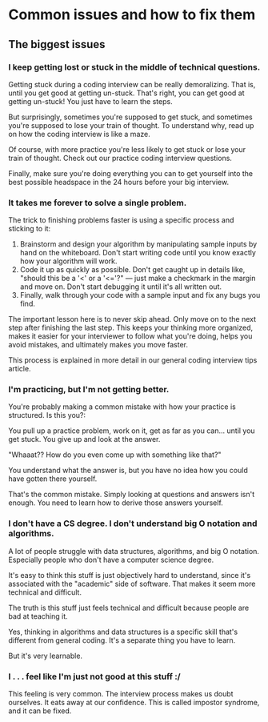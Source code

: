 # Common issues and how to fix them

## The biggest issues

### I keep getting lost or stuck in the middle of technical questions.

Getting stuck during a coding interview can be really demoralizing. That is, until you get good at getting 
un-stuck. That's right, you can get good at getting un-stuck! You just have to learn the steps.

But surprisingly, sometimes you're supposed to get stuck, and sometimes you're supposed to lose your train of 
thought. To understand why, read up on how the coding interview is like a maze.

Of course, with more practice you're less likely to get stuck or lose your train of thought. Check out our 
practice coding interview questions.

Finally, make sure you're doing everything you can to get yourself into the best possible headspace in the 24 
hours before your big interview.

### It takes me forever to solve a single problem.

The trick to finishing problems faster is using a specific process and sticking to it:

1. Brainstorm and design your algorithm by manipulating sample inputs by hand on the whiteboard. Don't start 
writing code until you know exactly how your algorithm will work.
2. Code it up as quickly as possible. Don't get caught up in details like, "should this be a '<' or a '<='?" — 
just make a checkmark in the margin and move on. Don't start debugging it until it's all written out.
3. Finally, walk through your code with a sample input and fix any bugs you find.

The important lesson here is to never skip ahead. Only move on to the next step after finishing the last step. 
This keeps your thinking more organized, makes it easier for your interviewer to follow what you're doing, helps 
you avoid mistakes, and ultimately makes you move faster.

This process is explained in more detail in our general coding interview tips article.

### I'm practicing, but I'm not getting better.

You're probably making a common mistake with how your practice is structured. Is this you?:

You pull up a practice problem, work on it, get as far as you can... until you get stuck. You give up and look 
at the answer.

"Whaaat?? How do you even come up with something like that?"

You understand what the answer is, but you have no idea how you could have gotten there yourself.

That's the common mistake. Simply looking at questions and answers isn't enough. You need to learn how to derive 
those answers yourself.

### I don't have a CS degree. I don't understand big O notation and algorithms.

A lot of people struggle with data structures, algorithms, and big O notation. Especially people who don't have 
a computer science degree.

It's easy to think this stuff is just objectively hard to understand, since it's associated with the "academic" 
side of software. That makes it seem more technical and difficult.

The truth is this stuff just feels technical and difficult because people are bad at teaching it.

Yes, thinking in algorithms and data structures is a specific skill that's different from general coding. It's a 
separate thing you have to learn.

But it's very learnable.

### I . . . feel like I'm just not good at this stuff :/

This feeling is very common. The interview process makes us doubt ourselves. It eats away at our confidence. 
This is called impostor syndrome, and it can be fixed.


